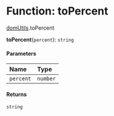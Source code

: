 # Function: toPercent

[domUtils](/auto-docs/free-layout-editor/modules/domUtils.md).toPercent

**toPercent**(`percent`): `string`

#### Parameters

| Name | Type |
| :------ | :------ |
| `percent` | `number` |

#### Returns

`string`
